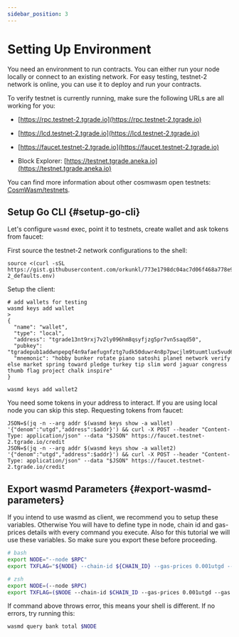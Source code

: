 ```yaml
---
sidebar_position: 3
---
```


# Setting Up Environment

You need an environment to run contracts. You can either run your node locally or connect to an existing network. For
easy testing, testnet-2 network is online, you can use it to deploy and run your contracts.

To verify testnet is currently running, make sure the following URLs are all working for you:

- [https://rpc.testnet-2.tgrade.io](https://rpc.testnet-2.tgrade.io)
- [https://lcd.testnet-2.tgrade.io](https://lcd.testnet-2.tgrade.io)
- [https://faucet.testnet-2.tgrade.io](https://faucet.testnet-2.tgrade.io)

- Block Explorer: [https://testnet.tgrade.aneka.io](https://testnet.tgrade.aneka.io)

You can find more information about other cosmwasm open testnets:
[CosmWasm/testnets](https://github.com/CosmWasm/testnets).

## Setup Go CLI {#setup-go-cli}

Let's configure `wasmd` exec, point it to testnets, create wallet and ask tokens from faucet:

First source the testnet-2 network configurations to the shell:

```shell
source <(curl -sSL https://gist.githubusercontent.com/orkunkl/773e1798dc04ac7d06f468a778e90db6/raw/747290af38420138c1179ec3ce7d89f28e3accca/testnet-2_defaults.env)
```

Setup the client:

```shell
# add wallets for testing
wasmd keys add wallet
>
{
  "name": "wallet",
  "type": "local",
  "address": "tgrade13nt9rxj7v2ly096hm8qsyfjzg5pr7vn5saqd50",
  "pubkey": "tgradepub1addwnpepqf4n9afaefugnfztg7udk50duwr4n8p7pwcjlm9tuumtlux5vud6qvfgp9g",
  "mnemonic": "hobby bunker rotate piano satoshi planet network verify else market spring toward pledge turkey tip slim word jaguar congress thumb flag project chalk inspire"
}

wasmd keys add wallet2
```

You need some tokens in your address to interact. If you are using local node you can skip this step. Requesting tokens
from faucet:

```shell
JSON=$(jq -n --arg addr $(wasmd keys show -a wallet) '{"denom":"utgd","address":$addr}') && curl -X POST --header "Content-Type: application/json" --data "$JSON" https://faucet.testnet-2.tgrade.io/credit
JSON=$(jq -n --arg addr $(wasmd keys show -a wallet2) '{"denom":"utgd","address":$addr}') && curl -X POST --header "Content-Type: application/json" --data "$JSON" https://faucet.testnet-2.tgrade.io/credit
```

## Export wasmd Parameters {#export-wasmd-parameters}

If you intend to use wasmd as client, we recommend you to setup these variables. Otherwise You will have to define type
in node, chain id and gas-prices details with every command you execute. Also for this tutorial we will use these
variables. So make sure you export these before proceeding.

```bash
# bash
export NODE="--node $RPC"
export TXFLAG="${NODE} --chain-id ${CHAIN_ID} --gas-prices 0.001utgd --gas auto --gas-adjustment 1.3"

# zsh
export NODE=(--node $RPC)
export TXFLAG=($NODE --chain-id $CHAIN_ID --gas-prices 0.001utgd --gas auto --gas-adjustment 1.3)
```

If command above throws error, this means your shell is different. If no errors, try running this:

```bash
wasmd query bank total $NODE
```
